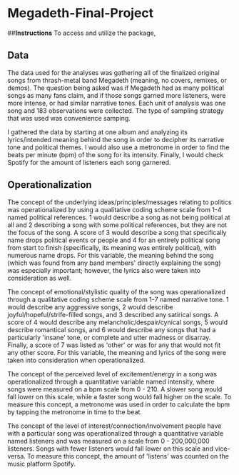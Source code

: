 # Megadeth-Final-Project
##**Instructions**
To access and utilize the package, 

## **Data**
The data used for the analyses was gathering all of the finalized original songs from thrash-metal band Megadeth (meaning, no covers, remixes, or demos). The question being asked was if Megadeth had as many political songs as many fans claim, and if those songs garned more listeners, were more intense, or had similar narrative tones. Each unit of analysis was one song and 183 observations were collected. The type of sampling strategy that was used was convenience samping. 

I gathered the data by starting at one album and analyzing its lyrics/intended meaning behind the song in order to decipher its narrative tone and political themes. I would also use a metronome in order to find the beats per minute (bpm) of the song for its intensity. Finally, I would check Spotify for the amount of listeners each song garnered. 

## **Operationalization** 

The concept of the underlying ideas/principles/messages relating to politics was operationalized by using a qualitative coding scheme scale from 1-4 named political references. 1 would describe a song as not being political at all and 2 describing a song with some political references, but they are not the focus of the song. A score of 3 would describe a song that specifically name drops political events or people and 4 for an entirely political song from start to finish (specifically, its meaning was entirely political), with numerous name drops. For this variable, the meaning behind the song (which was found from any band members' directly explaining the song) was especially important; however, the lyrics also were taken into consideration as well. 

The concept of emotional/stylistic quality of the song was operationalized through a qualitative coding scheme scale from 1-7 named narrative tone. 1 would describe any aggressive songs, 2 would describe joyful/hopeful/strife-filled songs, and 3 described any satirical songs. A score of 4 would describe any melancholic/despair/cynical songs, 5 would describe romantical songs, and 6 would describe any songs that had a particularly 'insane' tone, or complete and utter madness or disarray. Finally, a score of 7 was listed as 'other' or was for any that would not fit any other score. For this variable, the meaning and lyrics of the song were taken into consideration when operationalized. 

The concept of the perceived level of excitement/energy in a song was operationalized through a quantitative variable named intensity, where songs were measured on a bpm scale from 0 - 210. A slower song would fall lower on this scale, while a faster song would fall higher on the scale. To measure this concept, a metronome was used in order to calculate the bpm by tapping the metronome in time to the beat. 

The concept of the level of interest/connection/involvement people have with a particular song was operationalized through a quantitative variable named listeners and was measured on a scale from 0 - 200,000,000 listeners. Songs with fewer listeners would fall lower on this scale and vice-versa. To measure this concept, the amount of 'listens' was counted on the music platform Spotify. 
